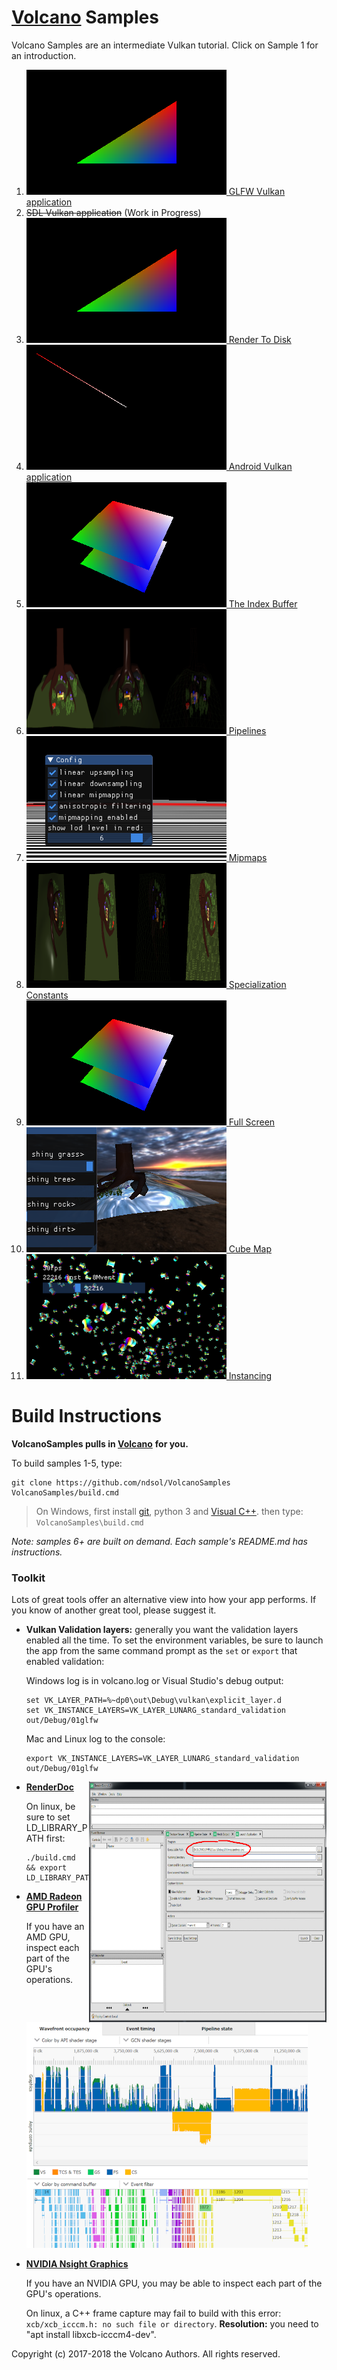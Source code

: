 # [Volcano](https://github.com/ndsol/volcano) Samples

Volcano Samples are an intermediate Vulkan tutorial. Click on Sample 1 for
an introduction.

1. [![Screenshot](01glfw/screenshot.png) GLFW Vulkan application](01glfw/README.md)
1. ~~SDL Vulkan application~~ (Work in Progress)
1. [![Screenshot](01glfw/screenshot.png) Render To Disk](03rendertodisk/README.md)
1. [![Screenshot](04android/screenshot.png) Android Vulkan application](04android/README.md)
1. [![Screenshot](05indexbuffer/screenshot.png) The Index Buffer](05indexbuffer/README.md)
1. [![Screenshot](06threepipelines/screenshot.png) Pipelines](06threepipelines/README.md)
1. [![Screenshot](07mipmaps/screenshot.png) Mipmaps](07mipmaps/README.md)
1. [![Screenshot](08specialization/screenshot.png) Specialization Constants](08specialization/README.md)
1. [![Screenshot](05indexbuffer/screenshot.png) Full Screen](09fullscreen/README.md)
1. [![Screenshot](10cubemap/screenshot.png) Cube Map](10cubemap/README.md)
1. [![Screenshot](13instancing/screenshot.png) Instancing](13instancing/README.md)

# Build Instructions

**VolcanoSamples pulls in [Volcano](https://github.com/ndsol/volcano)**
**for you.**

To build samples 1-5, type:
```
git clone https://github.com/ndsol/VolcanoSamples
VolcanoSamples/build.cmd
```
> On Windows, first install [git](https://git-scm.org), python 3 and
> [Visual C++](01glfw/visual-studio-cli.png). then type:
> `VolcanoSamples\build.cmd`

*Note: samples 6+ are built on demand. Each sample's README.md has instructions.*

### Toolkit

Lots of great tools offer an alternative view into how your app performs.
If you know of another great tool, please suggest it.

* **Vulkan Validation layers:** generally you want the validation layers
  enabled all the time. To set the environment variables, be sure to launch the
  app from the same command prompt as the `set` or `export` that enabled
  validation:

  Windows log is in volcano.log or Visual Studio's debug output:

  ```
  set VK_LAYER_PATH=%~dp0\out\Debug\vulkan\explicit_layer.d
  set VK_INSTANCE_LAYERS=VK_LAYER_LUNARG_standard_validation
  out/Debug/01glfw
  ```

  Mac and Linux log to the console:

  ```
  export VK_INSTANCE_LAYERS=VK_LAYER_LUNARG_standard_validation
  out/Debug/01glfw
  ```

* <img src="06threepipelines/renderdoc-setup.jpg" width="380" height="385" align="right" alt="RenderDoc screenshot" />
  <a href="https://renderdoc.org/"><b>RenderDoc</b></a>

  On linux, be sure to set LD_LIBRARY_PATH first:
  ```
  ./build.cmd && export LD_LIBRARY_PATH=$PWD/out/Debug
  ```

* [**AMD Radeon GPU Profiler**](https://gpuopen.com/rgp/)

  If you have an AMD GPU, inspect each part of the GPU's operations.

  <img src="06threepipelines/amd-radeon-gpu-profiler.png" width="450" height="361" alt="AMD Radeon GPU Profiler" />

* [**NVIDIA Nsight Graphics**](https://developer.nvidia.com/nsight-graphics)

  If you have an NVIDIA GPU, you may be able to inspect each part of the GPU's
  operations.

  On linux, a C++ frame capture may fail to build with this error:
  `xcb/xcb_icccm.h: no such file or directory`.
  **Resolution:** you need to "apt install libxcb-icccm4-dev".

Copyright (c) 2017-2018 the Volcano Authors. All rights reserved.
